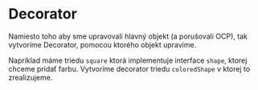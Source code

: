 # Decorator
Namiesto toho aby sme upravovali hlavný objekt (a porušovali OCP), tak vytvoríme 
Decorator, pomocou ktorého objekt upravíme.

Napríklad máme triedu `square` ktorá implementuje interface `shape`, ktorej 
chceme pridať farbu. Vytvoríme decorator triedu `coloredShape` v ktorej to 
zrealizujeme.